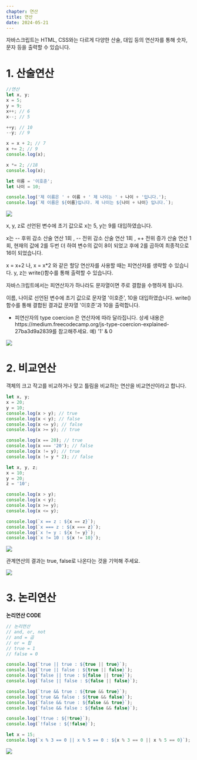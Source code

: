 ```yaml
---
chapter: 연산
title: 연산
date: 2024-05-21
---
```


자바스크립트는 HTML, CSS와는 다르게 다양한 산술, 대입 등의 연산자를 통해 숫자, 문자 등을 출력할 수 있습니다.

# 1. 산술연산

```jsx
//연산
let x, y;
x = 5;
y = 9;
x++; // 6
x--; // 5

++y; // 10
--y; // 9

x = x + 2; // 7
x += 2; // 9
console.log(x);

x *= 2; //18
console.log(x);

let 이름 = '이호준';
let 나이 = 10;

console.log('제 이름은 ' + 이름 + ' 제 나이는 ' + 나이 + '입니다.');
console.log(`제 이름은 ${이름}입니다. 제 나이는 ${나이 + 나이} 입니다.`);
```

![](/images/javascript/chapter03/01-1.png)

x, y, z로 선언된 변수에 초기 값으로 x는 5, y는 9를 대입하였습니다.

x는 -- 후위 감소 산술 연산 1회 , -- 전위 감소 산술 연산 1회 , ++ 전위 증가 산술 연산 1회, 현재의 값에 2를 두번 더 하여 변수의 값이 8이 되었고 후에 2를 곱하여 최종적으로 16이 되었습니다.

x = x+2 나, x = x\*2 와 같은 할당 연산자를 사용할 때는 피연산자를 생략할 수 있습니다.
y, z는 write()함수를 통해 출력할 수 있습니다.

자바스크립트에서는 피연산자가 하나라도 문자열이면 주로 결합을 수행하게 됩니다.

이름, 나이로 선언된 변수에 초기 값으로 문자열 '이호준', 10을 대입하였습니다. write()함수를 통해 결합된 결과값 문자열 '이호준'과 10을 출력합니다.

- 피연산자의 type coercion 은 연산자에 따라 달라집니다. 상세 내용은https://medium.freecodecamp.org/js-type-coercion-explained-27ba3d9a2839를 참고해주세요. 예) '1' & 0

![](/images/javascript/chapter03/01-2.png)

# 2. 비교연산

객체의 크고 작고를 비교하거나 맞고 틀림을 비교하는 연산을 비교연산이라고 합니다.

```jsx
let x, y;
x = 20;
y = 10;
console.log(x > y); // true
console.log(x < y); // false
console.log(x <= y); // false
console.log(x >= y); // true

console.log(x == 20); // true
console.log(x === '20'); // false
console.log(x != y); // true
console.log(x != y * 2); // false

let x, y, z;
x = 10;
y = 20;
z = '10';

console.log(x > y);
console.log(x < y);
console.log(x >= y);
console.log(x <= y);

console.log(`x == z : ${x == z}`);
console.log(`x === z : ${x === z}`);
console.log(`x != y : ${x != y}`);
console.log(`x != 10 : ${x != 10}`);
```

![](/images/javascript/chapter03/01-3.png)

관계연산의 결과는 true, false로 나온다는 것을 기억해 주세요.

![](/images/javascript/chapter03/01-4.png)

# 3. 논리연산

**논리연산 CODE**

```jsx
// 논리연산
// and, or, not
// and = 곱
// or = 합
// true = 1
// false = 0

console.log(`true || true : ${true || true}`);
console.log(`true || false : ${true || false}`);
console.log(`false || true : ${false || true}`);
console.log(`false || false : ${false || false}`);

console.log(`true && true : ${true && true}`);
console.log(`true && false : ${true && false}`);
console.log(`false && true : ${false && true}`);
console.log(`false && false : ${false && false}`);

console.log(`!true : ${!true}`);
console.log(`!false : ${!false}`);

let x = 15;
console.log(`x % 3 == 0 || x % 5 == 0 : ${x % 3 == 0 || x % 5 == 0}`);
```

![](/images/javascript/chapter03/01-5.png)
